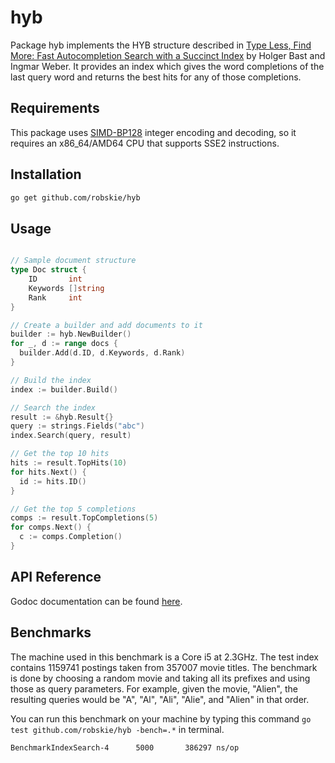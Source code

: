 # hyb

Package hyb implements the HYB structure described in [Type Less, Find
More: Fast Autocompletion Search with a Succinct Index][1] by Holger Bast and
Ingmar Weber. It provides an index which gives the word completions of the last
query word and returns the best hits for any of those completions.

[1]: http://citeseerx.ist.psu.edu/viewdoc/download?doi=10.1.1.453.9716&rep=rep1&type=pdf

## Requirements

This package uses [SIMD-BP128][2] integer encoding and decoding, so it requires
an x86_64/AMD64 CPU that supports SSE2 instructions.


[2]: http://arxiv.org/abs/1209.2137

## Installation
```sh
go get github.com/robskie/hyb
```

## Usage

```go

// Sample document structure
type Doc struct {
	ID       int
	Keywords []string
	Rank     int
}

// Create a builder and add documents to it
builder := hyb.NewBuilder()
for _, d := range docs {
  builder.Add(d.ID, d.Keywords, d.Rank)
}

// Build the index
index := builder.Build()

// Search the index
result := &hyb.Result{}
query := strings.Fields("abc")
index.Search(query, result)

// Get the top 10 hits
hits := result.TopHits(10)
for hits.Next() {
  id := hits.ID()
}

// Get the top 5 completions
comps := result.TopCompletions(5)
for comps.Next() {
  c := comps.Completion()
}

```

## API Reference

Godoc documentation can be found [here][3].

[3]: https://godoc.org/github.com/robskie/hyb

## Benchmarks

The machine used in this benchmark is a Core i5 at 2.3GHz. The test index
contains 1159741 postings taken from 357007 movie titles. The benchmark is done
by choosing a random movie and taking all its prefixes and using those as query
parameters. For example, given the movie, "Alien", the resulting queries would
be "A", "Al", "Ali", "Alie", and "Alien" in that order.

You can run this benchmark on your machine by typing this command
```go test github.com/robskie/hyb -bench=.*``` in terminal.

```
BenchmarkIndexSearch-4	    5000	   386297 ns/op
```
